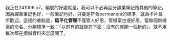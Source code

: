 我正在241006 a7，編號的好處就是，我可以不必再區分課業筆記跟其他的筆記。因為課業筆記也好，一般筆記也好，只要是符合permanent的標準，就為卡片盒所歡迎。這裡的重點是，**扁平化管理**不僅管人好用，管檔案也很好用。當每個新檔案的命名、分類標準一致：「以前有的就掛在下面；沒有的就開一個新的」，就不用每次都在煩惱資料夾怎麼開了。